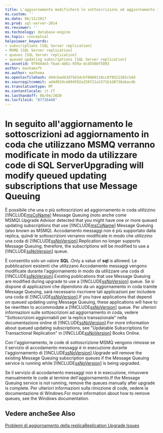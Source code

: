 ```yaml
---
title: L'aggiornamento modificherà le sottoscrizioni ad aggiornamento in coda che utilizzano Accodamento messaggi | Microsoft Docs
ms.custom: ''
ms.date: 06/13/2017
ms.prod: sql-server-2014
ms.reviewer: ''
ms.technology: database-engine
ms.topic: conceptual
helpviewer_keywords:
- subscriptions [SQL Server replication]
- MSMQ [SQL Server replication]
- queues [SQL Server replication]
- queued updating subscriptions [SQL Server replication]
ms.assetid: 97944de3-fbad-4db1-939a-dcd550bf5893
author: mashamsft
ms.author: mathoma
ms.openlocfilehash: d44cbad43d75634cbf8660110cc879522265c54d
ms.sourcegitcommit: ad4d92dce894592a259721a1571b1d8736abacdb
ms.translationtype: MT
ms.contentlocale: it-IT
ms.lasthandoff: 08/04/2020
ms.locfileid: "87726448"
---
```

# <a name="upgrading-will-modify-queued-updating-subscriptions-that-use-message-queuing"></a><span data-ttu-id="129f9-102">In seguito all'aggiornamento le sottoscrizioni ad aggiornamento in coda che utilizzano MSMQ verranno modificate in modo da utilizzare code di SQL Server</span><span class="sxs-lookup"><span data-stu-id="129f9-102">Upgrading will modify queued updating subscriptions that use Message Queuing</span></span>
  <span data-ttu-id="129f9-103">È possibile che una o più sottoscrizioni ad aggiornamento in coda utilizzino [!INCLUDE[msCoName](../../includes/msconame-md.md)] Message Queuing (noto anche come MSMQ).</span><span class="sxs-lookup"><span data-stu-id="129f9-103">Upgrade Advisor detected that you might have one or more queued updating subscriptions that use [!INCLUDE[msCoName](../../includes/msconame-md.md)] Message Queuing (also known as MSMQ).</span></span> <span data-ttu-id="129f9-104">Accodamento messaggi non è più supportato dalla replica, quindi le sottoscrizioni verranno modificate in modo che utilizzino una coda di [!INCLUDE[ssNoVersion](../../includes/ssnoversion-md.md)].</span><span class="sxs-lookup"><span data-stu-id="129f9-104">Replication no longer supports Message Queuing; therefore, the subscriptions will be modified to use a [!INCLUDE[ssNoVersion](../../includes/ssnoversion-md.md)] queue.</span></span>  
  
 <span data-ttu-id="129f9-105">È consentito solo un valore **SQL** .</span><span class="sxs-lookup"><span data-stu-id="129f9-105">Only a value of **sql** is allowed.</span></span> <span data-ttu-id="129f9-106">Le pubblicazioni esistenti che utilizzano Accodamento messaggi vengono modificate durante l'aggiornamento in modo da utilizzare una coda di [!INCLUDE[ssNoVersion](../../includes/ssnoversion-md.md)].</span><span class="sxs-lookup"><span data-stu-id="129f9-106">Existing publications that use Message Queuing are modified during upgrade to use a [!INCLUDE[ssNoVersion](../../includes/ssnoversion-md.md)] queue.</span></span> <span data-ttu-id="129f9-107">Se si dispone di applicazioni che dipendono da un aggiornamento in coda tramite Message Queuing, sarà necessario riscrivere tali applicazioni per includere una coda di [!INCLUDE[ssNoVersion](../../includes/ssnoversion-md.md)].</span><span class="sxs-lookup"><span data-stu-id="129f9-107">If you have applications that depend on queued updating using Message Queuing, these applications will have to be rewritten to accommodate a [!INCLUDE[ssNoVersion](../../includes/ssnoversion-md.md)] queue.</span></span> <span data-ttu-id="129f9-108">Per ulteriori informazioni sulle sottoscrizioni ad aggiornamento in coda, vedere "Sottoscrizioni aggiornabili per la replica transazionale" nella documentazione online di [!INCLUDE[ssNoVersion](../../includes/ssnoversion-md.md)].</span><span class="sxs-lookup"><span data-stu-id="129f9-108">For more information about queued updating subscriptions, see "Updatable Subscriptions for Transactional Replication" in [!INCLUDE[ssNoVersion](../../includes/ssnoversion-md.md)] Books Online.</span></span>  
  
 <span data-ttu-id="129f9-109">Con l'aggiornamento, le code di sottoscrizione MSMQ vengono rimosse se il servizio di accodamento messaggi è in esecuzione durante l'aggiornamento di [!INCLUDE[ssNoVersion](../../includes/ssnoversion-md.md)].</span><span class="sxs-lookup"><span data-stu-id="129f9-109">Upgrade will remove the existing Message Queuing subscription queues if the Message Queuing service is running while [!INCLUDE[ssNoVersion](../../includes/ssnoversion-md.md)] is being upgraded.</span></span>  
  
 <span data-ttu-id="129f9-110">Se il servizio di accodamento messaggi non è in esecuzione, rimuovere manualmente le code al termine dell'aggiornamento.</span><span class="sxs-lookup"><span data-stu-id="129f9-110">If the Message Queuing service is not running, remove the queues manually after upgrade is complete.</span></span> <span data-ttu-id="129f9-111">Per ulteriori informazioni sulla rimozione di code, vedere la documentazione di Windows.</span><span class="sxs-lookup"><span data-stu-id="129f9-111">For more information about how to remove queues, see the Windows documentation.</span></span>  
  
## <a name="see-also"></a><span data-ttu-id="129f9-112">Vedere anche</span><span class="sxs-lookup"><span data-stu-id="129f9-112">See Also</span></span>  
 [<span data-ttu-id="129f9-113">Problemi di aggiornamento della replica</span><span class="sxs-lookup"><span data-stu-id="129f9-113">Replication Upgrade Issues</span></span>](../../../2014/sql-server/install/replication-upgrade-issues.md)  
  
  
